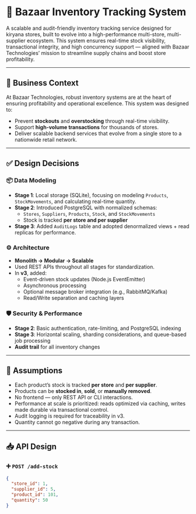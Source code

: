 # 🛒 Bazaar Inventory Tracking System

A scalable and audit-friendly inventory tracking service designed for kiryana stores, built to evolve into a high-performance multi-store, multi-supplier ecosystem. This system ensures real-time stock visibility, transactional integrity, and high concurrency support — aligned with Bazaar Technologies’ mission to streamline supply chains and boost store profitability.

---

## 🧠 Business Context

At Bazaar Technologies, robust inventory systems are at the heart of ensuring profitability and operational excellence. This system was designed to:
- Prevent **stockouts** and **overstocking** through real-time visibility.
- Support **high-volume transactions** for thousands of stores.
- Deliver scalable backend services that evolve from a single store to a nationwide retail network.

---

## ✅ Design Decisions

### 📦 Data Modeling
- **Stage 1**: Local storage (SQLite), focusing on modeling `Products`, `StockMovements`, and calculating real-time quantity.
- **Stage 2**: Introduced PostgreSQL with normalized schemas:
  - `Stores`, `Suppliers`, `Products`, `Stock`, and `StockMovements`
  - Stock is tracked **per store and per supplier**
- **Stage 3**: Added `AuditLogs` table and adopted denormalized views + read replicas for performance.

### ⚙️ Architecture
- **Monolith → Modular → Scalable**
- Used REST APIs throughout all stages for standardization.
- In **v3**, added:
  - Event-driven stock updates (Node.js EventEmitter)
  - Asynchronous processing
  - Optional message broker integration (e.g., RabbitMQ/Kafka)
  - Read/Write separation and caching layers

### 🛡️ Security & Performance
- **Stage 2**: Basic authentication, rate-limiting, and PostgreSQL indexing
- **Stage 3**: Horizontal scaling, sharding considerations, and queue-based job processing
- **Audit trail** for all inventory changes

---

## 📌 Assumptions

- Each product’s stock is tracked **per store** and **per supplier**.
- Products can be **stocked in**, **sold**, or **manually removed**.
- No frontend — only REST API or CLI interactions.
- Performance at scale is prioritized: reads optimized via caching, writes made durable via transactional control.
- Audit logging is required for traceability in v3.
- Quantity cannot go negative during any transaction.

---

## 📥 API Design

### ➕ `POST /add-stock`
```json
{
  "store_id": 1,
  "supplier_id": 5,
  "product_id": 101,
  "quantity": 50
}
